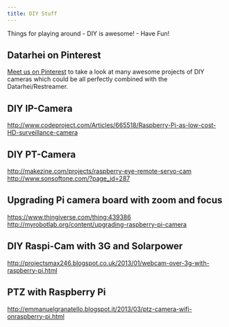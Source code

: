 ```yaml
---
title: DIY Stuff
---
```


Things for playing around - DIY is awesome! - Have Fun!

## Datarhei on Pinterest
[Meet us on Pinterest](https://de.pinterest.com/datarhei/) to take a look at many awesome projects of DIY cameras which could be all perfectly combined with the Datarhei/Restreamer.

## DIY IP-Camera  
<a target= "_blank" href="http://www.codeproject.com/Articles/665518/Raspberry-Pi-as-low-cost-HD-surveillance-camera">http://www.codeproject.com/Articles/665518/Raspberry-Pi-as-low-cost-HD-surveillance-camera</a>   

## DIY PT-Camera  
<a target= "_blank" href="http://makezine.com/projects/raspberry-eye-remote-servo-cam">http://makezine.com/projects/raspberry-eye-remote-servo-cam</a>
<a target= "_blank" href="http://www.sonsoftone.com/?page_id=287">http://www.sonsoftone.com/?page_id=287</a>  

## Upgrading Pi camera board with zoom and focus  
<a target= "_blank" href="https://www.thingiverse.com/thing:439386">https://www.thingiverse.com/thing:439386</a>  
<a target= "_blank" href="http://myrobotlab.org/content/upgrading-raspberry-pi-camera">http://myrobotlab.org/content/upgrading-raspberry-pi-camera</a>  

## DIY Raspi-Cam with 3G and Solarpower  
<a target= "_blank" href="http://projectsmax246.blogspot.co.uk/2013/01/webcam-over-3g-with-raspberry-pi.html">http://projectsmax246.blogspot.co.uk/2013/01/webcam-over-3g-with-raspberry-pi.html</a>  

## PTZ with Raspberry Pi  
<a target= "_blank" href="http://emmanuelgranatello.blogspot.it/2013/03/ptz-camera-wifi-onraspberry-pi.html">http://emmanuelgranatello.blogspot.it/2013/03/ptz-camera-wifi-onraspberry-pi.html</a>  